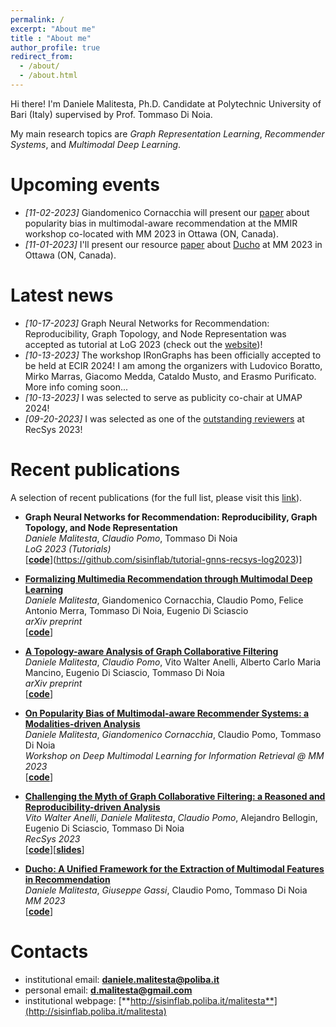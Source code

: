 ```yaml
---
permalink: /
excerpt: "About me"
title : "About me"
author_profile: true
redirect_from: 
  - /about/
  - /about.html
---
```

Hi there! I'm Daniele Malitesta, Ph.D. Candidate at Polytechnic University of Bari (Italy) supervised by Prof. Tommaso Di Noia.

My main research topics are _Graph Representation Learning_, _Recommender Systems_, and _Multimodal Deep Learning_.

# Upcoming events
* _[11-02-2023]_ Giandomenico Cornacchia will present our [paper](https://arxiv.org/pdf/2308.12911.pdf) about popularity bias in multimodal-aware recommendation at the MMIR workshop co-located with MM 2023 in Ottawa (ON, Canada).
* _[11-01-2023]_ I'll present our resource [paper](https://arxiv.org/pdf/2306.17125.pdf) about [Ducho](https://github.com/sisinflab/Ducho/tree/main) at MM 2023 in Ottawa (ON, Canada).

# Latest news
* _[10-17-2023]_ Graph Neural Networks for Recommendation: Reproducibility, Graph Topology, and Node Representation was accepted as tutorial at LoG 2023 (check out the [website](https://sisinflab.github.io/tutorial-gnns-recsys-log2023/))!
* _[10-13-2023]_ The workshop IRonGraphs has been officially accepted to be held at ECIR 2024! I am among the organizers with Ludovico Boratto, Mirko Marras, Giacomo Medda, Cataldo Musto, and Erasmo Purificato. More info coming soon...
* _[10-13-2023]_ I was selected to serve as publicity co-chair at UMAP 2024!
* _[09-20-2023]_ I was selected as one of the [outstanding reviewers](https://twitter.com/ACMRecSys/status/1704835968191316207) at RecSys 2023!

# Recent publications
A selection of recent publications (for the full list, please visit this [link](https://danielemalitesta.github.io/publications/)).

* **Graph Neural Networks for Recommendation: Reproducibility, Graph Topology, and Node Representation**  
_Daniele Malitesta_, _Claudio Pomo_, Tommaso Di Noia   
*LoG 2023 (Tutorials)*  
\[[**code**]([https://github.com/sisinflab/Formal-MultiMod-Rec)](https://github.com/sisinflab/tutorial-gnns-recsys-log2023)\]

* **[Formalizing Multimedia Recommendation through Multimodal Deep Learning](https://www.researchgate.net/publication/373823768_Formalizing_Multimedia_Recommendation_through_Multimodal_Deep_Learning)**  
_Daniele Malitesta_, Giandomenico Cornacchia, Claudio Pomo, Felice Antonio Merra, Tommaso Di Noia, Eugenio Di Sciascio   
*arXiv preprint*  
\[[**code**](https://github.com/sisinflab/Formal-MultiMod-Rec)\]

* **[A Topology-aware Analysis of Graph Collaborative Filtering](https://www.researchgate.net/publication/373263658_A_Topology-aware_Analysis_of_Graph_Collaborative_Filtering)**  
_Daniele Malitesta_, _Claudio Pomo_, Vito Walter Anelli, Alberto Carlo Maria Mancino, Eugenio Di Sciascio, Tommaso Di Noia   
*arXiv preprint*  
\[[**code**](https://github.com/sisinflab/Graph-Characteristics)\]

* **[On Popularity Bias of Multimodal-aware Recommender Systems: a Modalities-driven Analysis](https://www.researchgate.net/publication/372958338_On_Popularity_Bias_of_Multimodal-aware_Recommender_Systems_a_Modalities-driven_Analysis)**  
_Daniele Malitesta_, _Giandomenico Cornacchia_, Claudio Pomo, Tommaso Di Noia  
*Workshop on Deep Multimodal Learning for Information Retrieval @ MM 2023*  
\[[**code**](https://github.com/sisinflab/MultiMod-Popularity-Bias)\]

* **[Challenging the Myth of Graph Collaborative Filtering: a Reasoned and Reproducibility-driven Analysis](https://www.researchgate.net/publication/372852714_Challenging_the_Myth_of_Graph_Collaborative_Filtering_a_Reasoned_and_Reproducibility-driven_Analysis)**  
_Vito Walter Anelli_, _Daniele Malitesta_, _Claudio Pomo_, Alejandro Bellogin, Eugenio Di Sciascio, Tommaso Di Noia   
*RecSys 2023*  
\[[**code**](https://github.com/sisinflab/Graph-RSs-Reproducibility)\]\[[**slides**](https://www.slideshare.net/DanieleMalitesta/recsys2023-challenging-the-myth-of-graph-collaborative-filtering-a-reasoned-and-reproducibilitydriven-analysis)\]

* **[Ducho: A Unified Framework for the Extraction of Multimodal Features in Recommendation](https://www.researchgate.net/publication/371953905_Ducho_A_Unified_Framework_for_the_Extraction_of_Multimodal_Features_in_Recommendation)**  
_Daniele Malitesta_, _Giuseppe Gassi_, Claudio Pomo, Tommaso Di Noia  
*MM 2023*  
\[[**code**](https://github.com/sisinflab/Ducho)\]

# Contacts
* institutional email: [**daniele.malitesta@poliba.it**](mailto:daniele.malitesta@poliba.it)
* personal email: [**d.malitesta@gmail.com**](mailto:d.malitesta@gmail.com)
* institutional webpage: [**http://sisinflab.poliba.it/malitesta**](http://sisinflab.poliba.it/malitesta)
